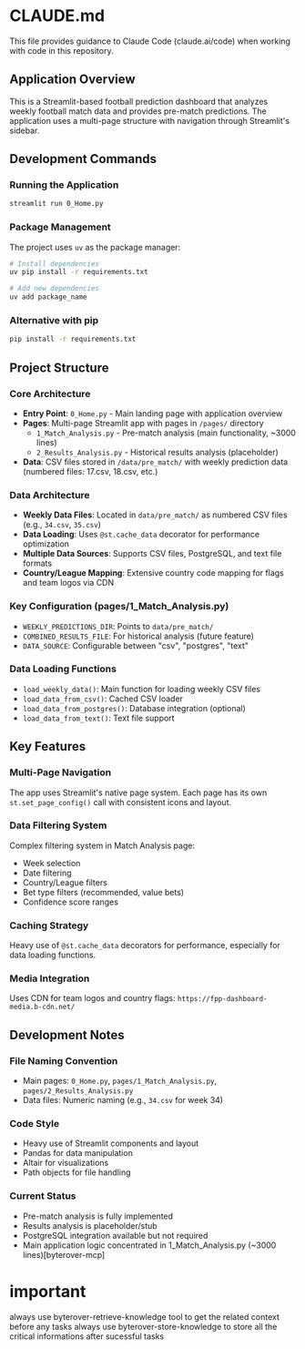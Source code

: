 # CLAUDE.md

This file provides guidance to Claude Code (claude.ai/code) when working with code in this repository.

## Application Overview

This is a Streamlit-based football prediction dashboard that analyzes weekly football match data and provides pre-match predictions. The application uses a multi-page structure with navigation through Streamlit's sidebar.

## Development Commands

### Running the Application
```bash
streamlit run 0_Home.py
```

### Package Management
The project uses `uv` as the package manager:
```bash
# Install dependencies
uv pip install -r requirements.txt

# Add new dependencies
uv add package_name
```

### Alternative with pip
```bash
pip install -r requirements.txt
```

## Project Structure

### Core Architecture
- **Entry Point**: `0_Home.py` - Main landing page with application overview
- **Pages**: Multi-page Streamlit app with pages in `/pages/` directory
  - `1_Match_Analysis.py` - Pre-match analysis (main functionality, ~3000 lines)
  - `2_Results_Analysis.py` - Historical results analysis (placeholder)
- **Data**: CSV files stored in `/data/pre_match/` with weekly prediction data (numbered files: 17.csv, 18.csv, etc.)

### Data Architecture
- **Weekly Data Files**: Located in `data/pre_match/` as numbered CSV files (e.g., `34.csv`, `35.csv`)
- **Data Loading**: Uses `@st.cache_data` decorator for performance optimization
- **Multiple Data Sources**: Supports CSV files, PostgreSQL, and text file formats
- **Country/League Mapping**: Extensive country code mapping for flags and team logos via CDN

### Key Configuration (pages/1_Match_Analysis.py)
- `WEEKLY_PREDICTIONS_DIR`: Points to `data/pre_match/` 
- `COMBINED_RESULTS_FILE`: For historical analysis (future feature)
- `DATA_SOURCE`: Configurable between "csv", "postgres", "text"

### Data Loading Functions
- `load_weekly_data()`: Main function for loading weekly CSV files
- `load_data_from_csv()`: Cached CSV loader
- `load_data_from_postgres()`: Database integration (optional)
- `load_data_from_text()`: Text file support

## Key Features

### Multi-Page Navigation
The app uses Streamlit's native page system. Each page has its own `st.set_page_config()` call with consistent icons and layout.

### Data Filtering System
Complex filtering system in Match Analysis page:
- Week selection
- Date filtering
- Country/League filters  
- Bet type filters (recommended, value bets)
- Confidence score ranges

### Caching Strategy
Heavy use of `@st.cache_data` decorators for performance, especially for data loading functions.

### Media Integration
Uses CDN for team logos and country flags: `https://fpp-dashboard-media.b-cdn.net/`

## Development Notes

### File Naming Convention
- Main pages: `0_Home.py`, `pages/1_Match_Analysis.py`, `pages/2_Results_Analysis.py`
- Data files: Numeric naming (e.g., `34.csv` for week 34)

### Code Style
- Heavy use of Streamlit components and layout
- Pandas for data manipulation
- Altair for visualizations
- Path objects for file handling

### Current Status
- Pre-match analysis is fully implemented
- Results analysis is placeholder/stub
- PostgreSQL integration available but not required
- Main application logic concentrated in 1_Match_Analysis.py (~3000 lines)[byterover-mcp]

# important 
always use byterover-retrieve-knowledge tool to get the related context before any tasks 
always use byterover-store-knowledge to store all the critical informations after sucessful tasks